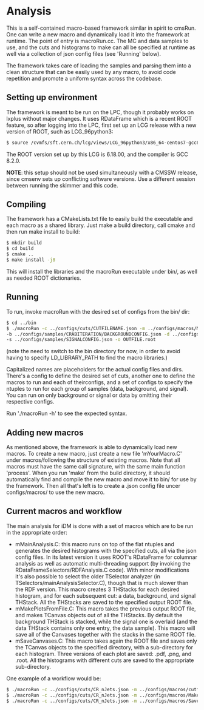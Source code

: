 # Analysis

This is a self-contained macro-based framework similar in spirit to cmsRun. One can write a new macro and dynamically load it into the framework at runtime. The point of entry is macroRun.cc. The MC and data samples to use, and the cuts and histograms to make can all be specified at runtime as well via a collection of json config files (see 'Running' below).

The framework takes care of loading the samples and parsing them into a clean structure that can be easily used by any macro, to avoid code repetition and promote a uniform syntax across the codebase.

## Setting up environment

The framework is meant to be run on the LPC, though it probably works on lxplus without major changes. It uses RDataFrame which is a recent ROOT feature, so after logging into the LPC, first set up an LCG release with a new version of ROOT, such as LCG_96python3:

```bash
$ source /cvmfs/sft.cern.ch/lcg/views/LCG_96python3/x86_64-centos7-gcc8-opt/setup.sh
```
The ROOT version set up by this LCG is 6.18.00, and the compiler is GCC 8.2.0.

**NOTE**: this setup should not be used simultaneously with a CMSSW release, since cmsenv sets up conflicting software versions. Use a different session between running the skimmer and this code.

## Compiling

The framework has a CMakeLists.txt file to easily build the executable and each macro as a shared library. Just make a build directory, call cmake and then run make install to build:

```bash
$ mkdir build
$ cd build
$ cmake ..
$ make install -j8
```

This will install the libraries and the macroRun executable under bin/, as well as needed ROOT dictionaries.

## Running

To run, invoke macroRun with the desired set of configs from the bin/ dir:

```bash
$ cd ../bin
$ ./macroRun -c ../configs/cuts/CUTFILENAME.json -m ../configs/macros/MACROFILENAME.json \
-b ../configs/samples/CRABITERATION/BACKGROUNDCONFIG.json -d ../configs/samples/CRABITERATION/DATACONFIG.json \
-s ../configs/samples/SIGNALCONFIG.json -o OUTFILE.root
```

(note the need to switch to the bin directory for now, in order to avoid having to specify LD_LIBRARY_PATH to find the macro libraries.)

Capitalized names are placeholders for the actual config files and dirs. There's a config to define the desired set of cuts, another one to define the macros to run and each of theirconfigs, and a set of configs to specify the ntuples to run for each group of samples (data, background, and signal). You can run on only background or signal or data by omitting their respective configs.

Run './macroRun -h' to see the expected syntax.

## Adding new macros

As mentioned above, the framework is able to dynamically load new macros. To create a new macro, just create a new file 'mYourMacro.C' under macros/following the structure of existing macros. Note that all macros must have the same call signature, with the same main function 'process'. When you run 'make' from the build directory, it should automatically find and compile the new macro and move it to bin/ for use by the framework. Then all that's left is to create a .json config file uncer configs/macros/ to use the new macro.

## Current macros and workflow

The main analysis for iDM is done with a set of macros which are to be run in the appropriate order:

* mMainAnalysis.C: this macro runs on top of the flat ntuples and generates the desired histograms with the specified cuts, all via the json config files. In its latest version it uses ROOT's RDataFrame for columnar analysis as well as automatic multi-threading support (by invoking the RDataFrameSelectors/RDFAnalysis.C code). With minor modifications it's also possible to select the older TSelector analyzer (in TSelectors/mainAnalysisSelector.C), though that is much slower than the RDF version. This macro creates 3 THStacks for each desired histogram, and for each subsequent cut: a data, background, and signal THStack. All the THStacks are saved to the specified output ROOT file.
* mMakePlotsFromFile.C: This macro takes the previous output ROOT file, and makes TCanvas objects out of all the THStacks. By default the background THStack is stacked, while the signal one is overlaid (and the data THStack contains only one entry, the data sample). This macro will save all of the Canvases together with the stacks in the same ROOT file.
* mSaveCanvases.C: This macro takes again the ROOT file and saves only the TCanvas objects to the specified directory, with a sub-directory for each histogram. Three versions of each plot are saved: .pdf, .png, and .root. All the histograms with different cuts are saved to the appropriate sub-directory.

One example of a workflow would be:

```bash
$ ./macroRun -c ../configs/cuts/CR_nJets.json -m ../configs/macros/cutflow_CR_nJets.json -b ../configs/samples/sixthrun/backgrounds_full.json -d ../configs/samples/sixthrun/data_full.json -o plots_CR_nJets_sixthrun.root
$ ./macroRun -c ../configs/cuts/CR_nJets.json -m ../configs/macros/MakePlots.json -i plots_CR_nJets_sixthrun.root
$ ./macroRun -c ../configs/cuts/CR_nJets.json -m ../configs/macros/SaveCanvases.json -i plots_CR_nJets_sixthrun.root
```
